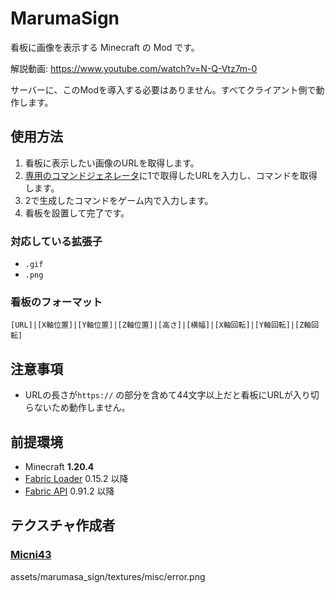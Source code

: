 # MarumaSign

看板に画像を表示する Minecraft の Mod です。

解説動画:
<https://www.youtube.com/watch?v=N-Q-Vtz7m-0>

サーバーに、このModを導入する必要はありません。すべてクライアント側で動作します。

## 使用方法

1. 看板に表示したい画像のURLを取得します。
1. [専用のコマンドジェネレータ](https://toro-server.github.io/marumasign-cmd-generator/)に1で取得したURLを入力し、コマンドを取得します。
1. 2で生成したコマンドをゲーム内で入力します。
1. 看板を設置して完了です。

### 対応している拡張子

- `.gif`
- `.png`

### 看板のフォーマット

`[URL]|[X軸位置]|[Y軸位置]|[Z軸位置]|[高さ]|[横幅]|[X軸回転]|[Y軸回転]|[Z軸回転]`

## 注意事項

- URLの長さが`https://` の部分を含めて44文字以上だと看板にURLが入り切らないため動作しません。

## 前提環境

- Minecraft **1.20.4**
- [Fabric Loader](https://fabricmc.net/use/installer/) 0.15.2 以降
- [Fabric API](https://www.curseforge.com/minecraft/mc-mods/fabric-api) 0.91.2 以降

## テクスチャ作成者

### [Micni43](https://github.com/Micni43)

assets/marumasa_sign/textures/misc/error.png
